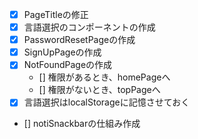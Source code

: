 - [x] PageTitleの修正
- [x] 言語選択のコンポーネントの作成
- [x] PasswordResetPageの作成
- [x] SignUpPageの作成
- [x] NotFoundPageの作成
  - [] 権限があるとき、homePageへ
  - [] 権限がないとき、topPageへ
- [x] 言語選択はlocalStorageに記憶させておく
- [] notiSnackbarの仕組み作成